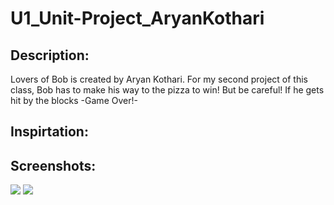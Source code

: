 # U1_Unit-Project_AryanKothari
<h2> Description: </h2>
<p> Lovers of Bob is created by Aryan Kothari. For my second project of this class, 
 Bob has to make his way to the pizza to win! But be careful! If he gets hit by the blocks -Game Over!- <p>

<h2> Inspirtation: </h2>



<h2> Screenshots: </h2>
<img src="http://i.imgur.com/sfts2m7.jpg">
<img src="http://imgur.com/jhl0JIJ.jpg">
<img scr="http://imgur.com/UDSFc8d.jpg">
